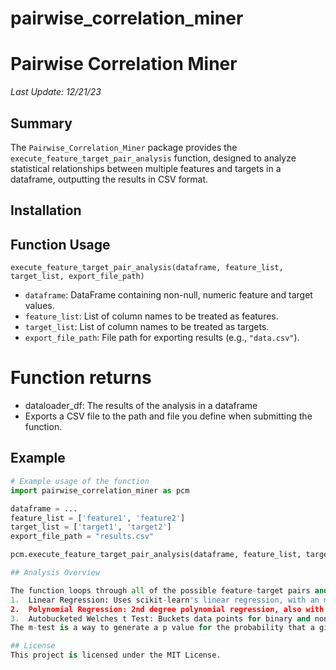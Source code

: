 # pairwise_correlation_miner

# Pairwise Correlation Miner
_Last Update: 12/21/23_

## Summary
The `Pairwise_Correlation_Miner` package provides the `execute_feature_target_pair_analysis` function, designed to analyze statistical relationships between multiple features and targets in a dataframe, outputting the results in CSV format.

## Installation

## Function Usage
`execute_feature_target_pair_analysis(dataframe, feature_list, target_list, export_file_path)`

- `dataframe`: DataFrame containing non-null, numeric feature and target values.
- `feature_list`: List of column names to be treated as features.
- `target_list`: List of column names to be treated as targets.
- `export_file_path`: File path for exporting results (e.g., `"data.csv"`).

# Function returns 
-	dataloader_df: The results of the analysis in a dataframe
-	Exports a CSV file to the path and file you define when submitting the function. 

## Example
```python
# Example usage of the function
import pairwise_correlation_miner as pcm

dataframe = ...
feature_list = ['feature1', 'feature2']
target_list = ['target1', 'target2']
export_file_path = "results.csv"

pcm.execute_feature_target_pair_analysis(dataframe, feature_list, target_list, export_file_path)

## Analysis Overview

The function loops through all of the possible feature-target pairs and performs 3 analyses:
1.	Linear Regression: Uses scikit-learn's linear regression, with an m-test for p-value calculation.
2.	Polynomial Regression: 2nd degree polynomial regression, also with m-test based p-value calculation.
3.	Autobucketed Welches t Test: Buckets data points for binary and non-binary targets to perform a t-test.
The m-test is a way to generate a p value for the probability that a given feature predicts a target, baed on a regression equation. For each data point, we calculate an estimate of the probability that the datapoint is as close to the regression line as it actually is, and the probability that it is as close to the null hypothesis line as it actually is. Once we have these 2 probability values for each datapoint, we run a t test to compare whether the prediction probabilities are different than the null probabilities. The null hypothesis line is set at y = (target mean + target median) / 2. 

## License 
This project is licensed under the MIT License.

